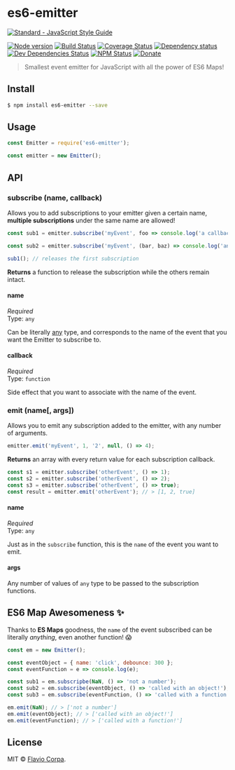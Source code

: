 # es6-emitter

[![Standard - JavaScript Style Guide](https://cdn.rawgit.com/feross/standard/master/badge.svg)](https://github.com/feross/standard)

[![Node version](https://img.shields.io/node/v/es6-emitter.svg?style=flat-square)](https://www.npmjs.org/package/es6-emitter)
[![Build Status](https://img.shields.io/travis/kutyel/es6-emitter/master.svg?style=flat-square)](https://travis-ci.org/kutyel/es6-emitter)
[![Coverage Status](https://img.shields.io/coveralls/kutyel/es6-emitter.svg?style=flat-square)](https://coveralls.io/github/kutyel/es6-emitter)
[![Dependency status](https://img.shields.io/david/kutyel/es6-emitter.svg?style=flat-square)](https://david-dm.org/kutyel/es6-emitter)
[![Dev Dependencies Status](https://img.shields.io/david/dev/kutyel/es6-emitter.svg?style=flat-square)](https://david-dm.org/kutyel/es6-emitter#info=devDependencies)
[![NPM Status](https://img.shields.io/npm/dm/es6-emitter.svg?style=flat-square)](https://www.npmjs.org/package/es6-emitter)
[![Donate](https://img.shields.io/badge/donate-paypal-blue.svg?style=flat-square)](https://paypal.me/flaviocorpa)

> Smallest event emitter for JavaScript with all the power of ES6 Maps!

## Install

```bash
$ npm install es6-emitter --save
```

## Usage

```javascript
const Emitter = require('es6-emitter');

const emitter = new Emitter();
```

## API

### subscribe (name, callback)

Allows you to add subscriptions to your emitter given a certain name, **multiple subscriptions** under the same name are allowed!

```js
const sub1 = emitter.subscribe('myEvent', foo => console.log('a callback!'));

const sub2 = emitter.subscribe('myEvent', (bar, baz) => console.log('another callback!'));

sub1(); // releases the first subscription
```

**Returns** a function to release the subscription while the others remain intact.

#### name

*Required*<br>
Type: `any`

Can be literally [any](https://developer.mozilla.org/en-US/docs/Web/JavaScript/Reference/Global_Objects/Map) type, and corresponds to the name of the event that you want the Emitter to subscribe to.

#### callback

*Required*<br>
Type: `function`

Side effect that you want to associate with the name of the event.

### emit (name[, args])

Allows you to emit any subscription added to the emitter, with any number of arguments.

```js
emitter.emit('myEvent', 1, '2', null, () => 4);
```

**Returns** an array with every return value for each subscription callback.

```js
const s1 = emitter.subscribe('otherEvent', () => 1);
const s2 = emitter.subscribe('otherEvent', () => 2);
const s3 = emitter.subscribe('otherEvent', () => true);
const result = emitter.emit('otherEvent'); // > [1, 2, true]
```

#### name

*Required*<br>
Type: `any`

Just as in the `subscribe` function, this is the `name` of the event you want to emit.

#### args

Any number of values of `any` type to be passed to the subscription functions.

## ES6 Map Awesomeness ✨

Thanks to **ES Maps** goodness, the `name` of the event subscribed can be literally *anything*, even another function! 😱

```js
const em = new Emitter();

const eventObject = { name: 'click', debounce: 300 };
const eventFunction = e => console.log(e);

const sub1 = em.subscripbe(NaN, () => 'not a number');
const sub2 = em.subscribe(eventObject, () => 'called with an object!');
const sub3 = em.subscribe(eventFunction, () => 'called with a function!');

em.emit(NaN); // > ['not a number']
em.emit(eventObject); // > ['called with an object!']
em.emit(eventFunction); // > ['called with a function!']
```

## License

MIT © [Flavio Corpa](https://github.com/kutyel).
